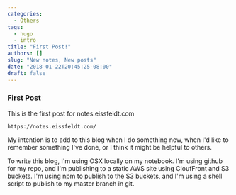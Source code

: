 ```yaml
---
categories:
  - Others
tags:
  - hugo
  - intro
title: "First Post!"
authors: []
slug: "New notes, New posts"
date: "2018-01-22T20:45:25-08:00"
draft: false
---
```


### First Post

This is the first post for notes.eissfeldt.com 
```
https://notes.eissfeldt.com/
```
My intention is to add to this blog when I do something new, when I'd like to remember something I've done, or I think it might be helpful to others.  

To write this blog, I'm using OSX locally on my notebook. I'm using github for my repo, and I'm publishing to a static AWS site using CloufFront and S3 buckets. I'm using npm to publish to the S3 buckets, and I'm using a shell script to publish to my master branch in git. 

